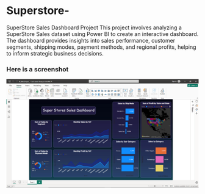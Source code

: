 # Superstore-

SuperStore Sales Dashboard Project
This project involves analyzing a SuperStore Sales dataset using Power BI to create an interactive dashboard. The dashboard provides insights into sales performance, customer segments, shipping modes, payment methods, and regional profits, helping to inform strategic business decisions.

### Here is a screenshot
<img src="Screenshot (49).png" />
